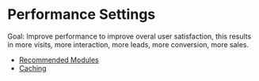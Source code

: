 # Performance Settings

Goal: Improve performance to improve overal user satisfaction, this results in more visits, more interaction, more leads, more conversion, more sales.

* [Recommended Modules](recommended_modules_performance.md)
* [Caching](caching.md)